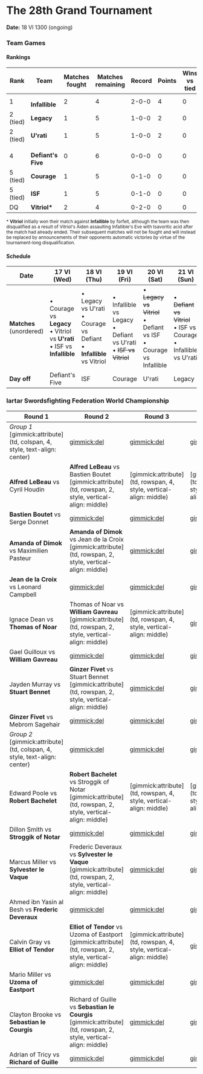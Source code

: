 # The 28th Grand Tournament

**Date:** 18 VI 1300 (ongoing)

### Team Games

#### Rankings

| Rank     | Team                                                         | Matches fought | Matches remaining | Record | Points | Wins vs tied | Points difference |
| -------- | ------------------------------------------------------------ | -------------- | ----------------- | ------ | ------ | ------------ | ----------------- |
| 1        | <img src="https://i.imgur.com/irvSr2O.png" height="16px"></img> **Infallible** | 2              | 4                 | 2-0-0  | 4      | 0            | 4                 |
| 2 (tied) | **Legacy**                                                   | 1              | 5                 | 1-0-0  | 2      | 0            | 2                 |
| 2 (tied) | **U'rati**                                                   | 1              | 5                 | 1-0-0  | 2      | 0            | 2                 |
| 4        | **<img src="https://i.imgur.com/ZVeztfS.png" height="16px"></img> Defiant's Five** | 0              | 6                 | 0-0-0  | 0      | 0            | 0                 |
| 5 (tied) | **Courage**                                                  | 1              | 5                 | 0-1-0  | 0      | 0            | -2                |
| 5 (tied) | **ISF**                                                      | 1              | 5                 | 0-1-0  | 0      | 0            | -2                |
| DQ       | **Vitriol\***                                                | 2              | 4                 | 0-2-0  | 0      | 0            | -4                |

<sup>\* **Vitriol** initially won their match against **Infallible** by forfeit, although the team was then disqualified as a result of Vitriol's Aiden assaulting Infallible's Eve with tsavoritic acid after the match had already ended. Their subsequent matches will not be fought and will instead be replaced by announcements of their opponents automatic victories by virtue of the tournament-long disqualification. </sup>

#### Schedule

| Date                         | 17 VI (Wed)                                                  | 18 VI (Thu)                                                  | 19 VI (Fri)                                                  | 20 VI (Sat)                                                  | 21 VI (Sun)                                                  | 22 VI (Mon)                                                  | 23 VI (Tue)                                                  |
| ---------------------------- | ------------------------------------------------------------ | ------------------------------------------------------------ | ------------------------------------------------------------ | ------------------------------------------------------------ | ------------------------------------------------------------ | ------------------------------------------------------------ | ------------------------------------------------------------ |
| **Matches**<br />(unordered) | • Courage vs **Legacy**<br />• Vitriol vs **U'rati**<br />• ISF vs **Infallible** | • Legacy vs U'rati<br />• Courage vs Defiant<br />• **Infallible** vs Vitriol | • Infallible vs Legacy<br />• Defiant vs U'rati<br />• ~~ISF vs Vitriol~~ | • ~~Legacy vs Vitriol~~<br />• Defiant vs ISF<br />• Courage vs Infallible | • ~~Defiant vs Vitriol~~<br />• ISF vs Courage<br />• Infallible vs U'rati | • ISF vs Legacy<br />• Defiant vs Infallible<br />• Courage vs U'rati | • Defiant vs Legacy<br />• ISF vs U'rati<br />• ~~Courage vs Vitriol~~ |
| **Day off**                  | Defiant's Five                                               | ISF                                                          | Courage                                                      | U'rati                                                       | Legacy                                                       | Vitriol                                                      | Infallible                                                   |

### Iartar Swordsfighting Federation World Championship

| Round 1                                                      | Round 2                                                      | Round 3                                                      | Group finals                                                 | Finals                                                       |
| ------------------------------------------------------------ | ------------------------------------------------------------ | ------------------------------------------------------------ | ------------------------------------------------------------ | ------------------------------------------------------------ |
| *Group 1* [gimmick:attribute](td, colspan, 4, style, text-align: center) | [gimmick:del]()                                              | [gimmick:del]()                                              | [gimmick:del]()                                              | *Finalist group* [gimmick:attribute](td, style, text-align: center) |
| **Alfred LeBeau** vs Cyril Houdin                            | **Alfred LeBeau** vs Bastien Boutet [gimmick:attribute](td, rowspan, 2, style, vertical-align: middle) | [gimmick:attribute](td, rowspan, 4, style, vertical-align: middle) | [gimmick:attribute](td, rowspan, 8, style, vertical-align: middle) | [gimmick:attribute](td, rowspan, 17, style, vertical-align: middle) |
| **Bastien Boutet** vs Serge Donnet                           | [gimmick:del]()                                              | [gimmick:del]()                                              | [gimmick:del]()                                              | [gimmick:del]()                                              |
| **Amanda of Dimok** vs Maximilien Pasteur                    | **Amanda of Dimok** vs Jean de la Croix [gimmick:attribute](td, rowspan, 2, style, vertical-align: middle) | [gimmick:del]()                                              | [gimmick:del]()                                              | [gimmick:del]()                                              |
| **Jean de la Croix** vs Leonard Campbell                     | [gimmick:del]()                                              | [gimmick:del]()                                              | [gimmick:del]()                                              | [gimmick:del]()                                              |
| Ignace Dean vs **Thomas of Noar**                            | Thomas of Noar vs **William Gavreau** [gimmick:attribute](td, rowspan, 2, style, vertical-align: middle) | [gimmick:attribute](td, rowspan, 4, style, vertical-align: middle) | [gimmick:del]()                                              | [gimmick:del]()                                              |
| Gael Guilloux vs **William Gavreau**                         | [gimmick:del]()                                              | [gimmick:del]()                                              | [gimmick:del]()                                              | [gimmick:del]()                                              |
| Jayden Murray vs **Stuart Bennet**                           | **Ginzer Fivet** vs Stuart Bennet [gimmick:attribute](td, rowspan, 2, style, vertical-align: middle) | [gimmick:del]()                                              | [gimmick:del]()                                              | [gimmick:del]()                                              |
| **Ginzer Fivet** vs Mebrom Sagehair                          | [gimmick:del]()                                              | [gimmick:del]()                                              | [gimmick:del]()                                              | [gimmick:del]()                                              |
| *Group 2* [gimmick:attribute](td, colspan, 4, style, text-align: center) | [gimmick:del]()                                              | [gimmick:del]()                                              | [gimmick:del]()                                              | [gimmick:del]()                                              |
| Edward Poole vs **Robert Bachelet**                          | **Robert Bachelet** vs Stroggik of Notar [gimmick:attribute](td, rowspan, 2, style, vertical-align: middle) | [gimmick:attribute](td, rowspan, 4, style, vertical-align: middle) | [gimmick:attribute](td, rowspan, 8, style, vertical-align: middle) | [gimmick:del]()                                              |
| Dillon Smith vs **Stroggik of Notar**                        | [gimmick:del]()                                              | [gimmick:del]()                                              | [gimmick:del]()                                              | [gimmick:del]()                                              |
| Marcus Miller vs **Sylvester le Vaque**                      | Frederic Deveraux vs **Sylvester le Vaque** [gimmick:attribute](td, rowspan, 2, style, vertical-align: middle) | [gimmick:del]()                                              | [gimmick:del]()                                              | [gimmick:del]()                                              |
| Ahmed ibn Yasin al Besh vs **Frederic Deveraux**             | [gimmick:del]()                                              | [gimmick:del]()                                              | [gimmick:del]()                                              | [gimmick:del]()                                              |
| Calvin Gray vs **Elliot of Tendor**                          | **Elliot of Tendor** vs Uzoma of Eastport [gimmick:attribute](td, rowspan, 2, style, vertical-align: middle) | [gimmick:attribute](td, rowspan, 4, style, vertical-align: middle) | [gimmick:del]()                                              | [gimmick:del]()                                              |
| Mario Miller vs **Uzoma of Eastport**                        | [gimmick:del]()                                              | [gimmick:del]()                                              | [gimmick:del]()                                              | [gimmick:del]()                                              |
| Clayton Brooke vs **Sebastian le Courgis**                   | Richard of Guille vs **Sebastian le Courgis** [gimmick:attribute](td, rowspan, 2, style, vertical-align: middle) | [gimmick:del]()                                              | [gimmick:del]()                                              | [gimmick:del]()                                              |
| Adrian of Tricy vs **Richard of Guille**                     | [gimmick:del]()                                              | [gimmick:del]()                                              | [gimmick:del]()                                              | [gimmick:del]()                                              |

